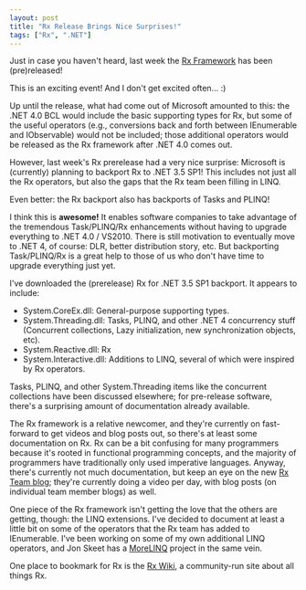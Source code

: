 ```yaml
---
layout: post
title: "Rx Release Brings Nice Surprises!"
tags: ["Rx", ".NET"]
---
```



Just in case you haven't heard, last week the [Rx Framework](http://msdn.microsoft.com/en-us/devlabs/ee794896.aspx) has been (pre)released!





This is an exciting event! And I don't get excited often... :)





Up until the release, what had come out of Microsoft amounted to this: the .NET 4.0 BCL would include the basic supporting types for Rx, but some of the useful operators (e.g., conversions back and forth between IEnumerable and IObservable) would not be included; those additional operators would be released as the Rx framework after .NET 4.0 comes out.





However, last week's Rx prerelease had a very nice surprise: Microsoft is (currently) planning to backport Rx to .NET 3.5 SP1! This includes not just all the Rx operators, but also the gaps that the Rx team been filling in LINQ.





Even better: the Rx backport also has backports of Tasks and PLINQ!





I think this is **awesome!** It enables software companies to take advantage of the tremendous Task/PLINQ/Rx enhancements without having to upgrade everything to .NET 4.0 / VS2010. There is still motivation to eventually move to .NET 4, of course: DLR, better distribution story, etc. But backporting Task/PLINQ/Rx is a great help to those of us who don't have time to upgrade everything just yet.





I've downloaded the (prerelease) Rx for .NET 3.5 SP1 backport. It appears to include:



- System.CoreEx.dll: General-purpose supporting types.
- System.Threading.dll: Tasks, PLINQ, and other .NET 4 concurrency stuff (Concurrent collections, Lazy initialization, new synchronization objects, etc).
- System.Reactive.dll: Rx
- System.Interactive.dll: Additions to LINQ, several of which were inspired by Rx operators.




Tasks, PLINQ, and other System.Threading items like the concurrent collections have been discussed elsewhere; for pre-release software, there's a surprising amount of documentation already available.





The Rx framework is a relative newcomer, and they're currently on fast-forward to get videos and blog posts out, so there's at least some documentation on Rx. Rx can be a bit confusing for many programmers because it's rooted in functional programming concepts, and the majority of programmers have traditionally only used imperative languages. Anyway, there's currently not much documentation, but keep an eye on the new [Rx Team blog](http://blogs.msdn.com/rxteam/default.aspx); they're currently doing a video per day, with blog posts (on individual team member blogs) as well.





One piece of the Rx framework isn't getting the love that the others are getting, though: the LINQ extensions. I've decided to document at least a little bit on some of the operators that the Rx team has added to IEnumerable. I've been working on some of my own additional LINQ operators, and Jon Skeet has a [MoreLINQ](http://code.google.com/p/morelinq/) project in the same vein.





One place to bookmark for Rx is the [Rx Wiki](http://rxwiki.wikidot.com/), a community-run site about all things Rx.

